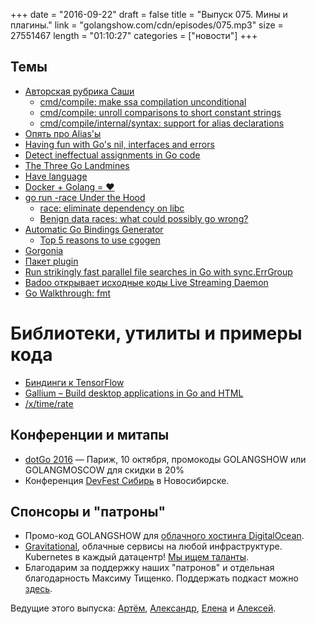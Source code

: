 +++
date = "2016-09-22"
draft = false
title = "Выпуск 075. Мины и плагины."
link = "golangshow.com/cdn/episodes/075.mp3"
size = 27551467
length = "01:10:27"
categories = ["новости"]
+++

## Темы

- [Авторская рубрика Саши](https://github.com/LK4D4/report/blob/master/reports/golang-09-22.md)
  - [cmd/compile: make ssa compilation unconditional](https://github.com/golang/go/commit/167e381f405d36f71ef152e45bb845b866592c80)
  - [cmd/compile: unroll comparisons to short constant strings](https://github.com/golang/go/commit/c9fd997524ce7d531579500218f11b528bab4c88)
  - [cmd/compile/internal/syntax: support for alias declarations](https://github.com/golang/go/commit/32db3f2756324616b7c856ac9501deccc2491239)
- [Опять про Alias'ы](https://github.com/golang/go/issues/16339)
- [Having fun with Go's nil, interfaces and errors](https://katcipis.github.io/2016/09/17/fun-with-nil-interfaces.html)
- [Detect ineffectual assignments in Go code](https://github.com/gordonklaus/ineffassign)
- [The Three Go Landmines](https://gist.github.com/lavalamp/4bd23295a9f32706a48f)
- [Have language](http://havelang.org/post/for_gophers/)
- [Docker + Golang = ❤](https://blog.docker.com/2016/09/docker-golang/)
- [go run -race Under the Hood](https://speakerdeck.com/kavya719/go-run-race-under-the-hood)
  - [race: eliminate dependency on libc](https://github.com/golang/go/issues/9918)
  - [Benign data races: what could possibly go wrong?](https://software.intel.com/en-us/blogs/2013/01/06/benign-data-races-what-could-possibly-go-wrong)
- [Automatic Go Bindings Generator](http://cgogen.com)
  - [Top 5 reasons to use cgogen](https://github.com/xlab/cgogen/wiki/Top-5-reasons-to-use-cgogen)
- [Gorgonia](http://blog.chewxy.com/2016/09/19/gorgonia/)
- [Пакет plugin](https://tip.golang.org/pkg/plugin/)
- [Run strikingly fast parallel file searches in Go with sync.ErrGroup](https://www.oreilly.com/learning/run-strikingly-fast-parallel-file-searches-in-go-with-sync-errgroup)
- [Badoo открывает исходные коды Live Streaming Daemon](https://habrahabr.ru/company/badoo/blog/310352/)
- [Go Walkthrough: fmt](https://medium.com/@benbjohnson/go-walkthrough-fmt-55a14bbbfc53)

# Библиотеки, утилиты и примеры кода

- [Биндинги к TensorFlow](https://github.com/tensorflow/tensorflow/tree/master/tensorflow/go)
- [Gallium – Build desktop applications in Go and HTML](https://github.com/alexflint/gallium)
- [/x/time/rate](https://godoc.org/golang.org/x/time/rate)

## Конференции и митапы

- [dotGo 2016](http://www.dotgo.eu) — Париж, 10 октября, промокоды GOLANGSHOW или GOLANGMOSCOW для скидки в 20%
- Конференция [DevFest Сибирь](https://devfest.gdg.org.ru) в Новосибирске.

## Спонсоры и "патроны"

- Промо-код GOLANGSHOW для [облачного хостинга DigitalOcean](https://www.digitalocean.com/?utm_campaign=golangshow&utm_medium=podcast&refcode=63eedb038a3e).
- [Gravitational](http://gravitational.com), облачные сервисы на любой инфраструктуре. Kubernetes в каждый датацентр! [Мы ищем таланты](https://github.com/gravitational/careers).
- Благодарим за поддержку наших "патронов" и отдельная благодарность Максиму Тищенко. Поддержать подкаст можно [здесь](https://www.patreon.com/golangshow).

Ведущие этого выпуска: [Артём](https://twitter.com/miolini), [Александр](https://twitter.com/LK4D4math), [Елена](https://twitter.com/webdeva) и [Алексей](https://twitter.com/paaleksey).
